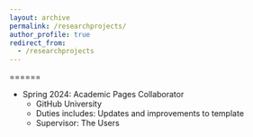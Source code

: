 ```yaml
---
layout: archive
permalink: /researchprojects/
author_profile: true
redirect_from:
  - /researchprojects
---
```

======
* Spring 2024: Academic Pages Collaborator
  * GitHub University
  * Duties includes: Updates and improvements to template
  * Supervisor: The Users
